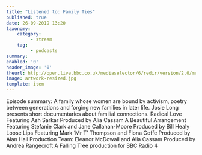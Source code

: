 ```yaml
---
title: "Listened to: Family Ties"
published: true
date: 26-09-2019 13:20
taxonomy:
    category:
         - stream
    tag:
         - podcasts
summary:
enabled: '0'
header_image: '0'
theurl: http://open.live.bbc.co.uk/mediaselector/6/redir/version/2.0/mediaset/audio-nondrm-download/proto/http/vpid/p07nkd75.mp3
image: artwork-resized.jpg
template: item
---
```

 
Episode summary: A family whose women are bound by activism, poetry between generations and forging new families in later life. Josie Long presents short documentaries about familial connections. Radical Love Featuring Ash Sarkar Produced by Alia Cassam A Beautiful Arrangement Featuring Stefanie Clark and Jane Callahan-Moore Produced by Bill Healy Loose Lips Featuring Mark ‘Mr T’ Thompson and Fiona Goffe Produced by Alan Hall Production Team: Eleanor McDowall and Alia Cassam Produced by Andrea Rangecroft A Falling Tree production for BBC Radio 4
